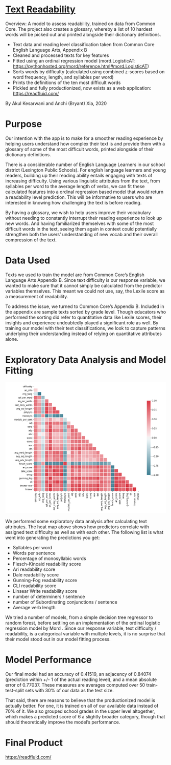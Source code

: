 
# [Text Readability](https://readfluid.com)

Overview: A model to assess readability, trained on data from Common Core. The project also creates a glossary, whereby a list of 10 hardest words will be picked out and printed alongside their dictionary definitions. 

* Text data and reading level classification taken from Common Core English Language Arts, Appendix B
* Cleaned and processed texts for key features
* Fitted using an ordinal regression model (mord.LogisticAT: https://pythonhosted.org/mord/reference.html#mord.LogisticAT)
* Sorts words by difficulty (calculated using combined z-scores based on word frequency, length, and syllables per word)
* Prints the definitions of the ten most difficult words
* Pickled and fully productionized, now exists as a web application: https://readfluid.com/

By Akul Kesarwani and Anchi (Bryant) Xia, 2020

# Purpose

Our intention with the app is to make for a smoother reading experience by helping users understand how complex their text is and provide them with a glossary of some of the most difficult words, printed alongside of their dictionary definitions.

There is a considerable number of English Language Learners in our school district (Lexington Public Schools). For english language learners and young readers, building up their reading ability entails engaging with texts of increasing difficulty. Using various linguistic attributes from the text, from syllables per word to the average length of verbs, we can fit these calculated features into a ordinal regression based model that would return a readability level prediction. This will be informative to users who are interested in knowing how challenging the text is before reading.

By having a glossary, we wish to help users improve their vocabulary without needing to constantly interrupt their reading experience to look up new words. And having familiarized themselves with some of the most difficult words in the text, seeing them again in context could potentially strengthen both the users’ understanding of new vocab and their overall compression of the text.

# Data Used

Texts we used to train the model are from Common Core’s English Language Arts Appendix B. Since text difficulty is our response variable, we wanted to make sure that it cannot simply be calculated from the predictor variables themselves. This meant we could not use, say, the Lexile score as a measurement of readability.

To address the issue, we turned to Common Core’s Appendix B. Included in the appendix are sample texts sorted by grade level. Though educators who performed the sorting did refer to quantitative data like Lexile scores, their insights and experience undoubtedly played a significant role as well. By training our model with their text classifications, we look to capture patterns underlying their understanding instead of relying on quantitative attributes alone.

# Exploratory Data Analysis and Model Fitting

![Correlation](https://github.com/AkulK1/TextReadability/blob/master/images/corr.PNG)

We performed some exploratory data analysis after calculating text attributes. The heat map above shows how predictors correlate with assigned text difficulty as well as with each other. The following list is what went into generating the predictions you get:

* Syllables per word
* Words per sentence
* Percentage of monosyllabic words
* Flesch-Kincaid readability score
* Ari readability score
* Dale readability score
* Gunning-Fog readability score
* CLI readability score
* Linsear Write readability score
* number of determiners / sentence
* number of Subordinating conjunctions / sentence
* Average verb length

We tried a number of models, from a simple decision tree regressor to random forest, before settling on an implementation of the ordinal logistic regression model by Mord . Since our response variable, text difficulty / readability, is a categorical variable with multiple levels, it is no surprise that their model stood out in our model fitting process.

# Model Performance

Our final model had an accuracy of 0.41519, an adjacency of 0.84074 (prediction within +/- 1 of the actual reading level), and a mean absolute error of 0.77037. These measures are averages computed over 50 train-test-split sets with 30% of our data as the test size.

That said, there are reasons to believe that the productionized model is actually better. For one, it is trained on all of our available data instead of 70% of it. We also grouped school grades in the upper level altogether, which makes a predicted score of 6 a slightly broader category, though that should theoretically improve the model’s performance.

# Final Product

https://readfluid.com/
